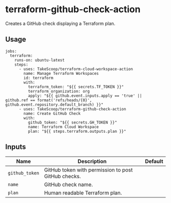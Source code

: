 # terraform-github-check-action

Creates a GitHub check displaying a Terraform plan.

## Usage

```
jobs:
  terraform:
    runs-on: ubuntu-latest
    steps:
      - uses: TakeScoop/terraform-cloud-workspace-action
        name: Manage Terraform Workspaces
        id: terraform
        with:
          terraform_token: "${{ secrets.TF_TOKEN }}"
          terraform_organization: org 
          apply: "${{ github.event.inputs.apply == 'true' || github.ref == format('refs/heads/{0}', github.event.repository.default_branch) }}"
      - uses: TakeScoop/terraform-github-check-action
        name: Create GitHub Check
        with:
          github_token: "${{ secrets.GH_TOKEN }}"
          name: Terraform Cloud Workspace
          plan: "${{ steps.terraform.outputs.plan }}"
```

## Inputs

| Name | Description | Default |
| --- | --- | --- |
| `github_token` | GitHub token with permission to post GitHub checks. | |
| `name` | GitHub check name. | |
| `plan` | Human readable Terraform plan. | |
